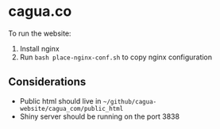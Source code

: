 # cagua.co

To run the website:

1. Install nginx
2. Run `bash place-nginx-conf.sh` to copy nginx configuration

## Considerations

* Public html should live in `~/github/cagua-website/cagua_com/public_html`
* Shiny server should be running on the port 3838
